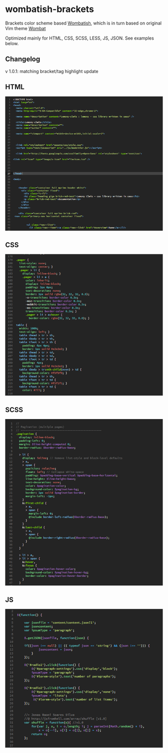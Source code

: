 wombatish-brackets
==================

Brackets color scheme based [Wombatish](https://github.com/vlad-saling/wombatish), which is in turn based on original Vim theme [Wombat](http://dengmao.wordpress.com/2007/01/22/vim-color-scheme-wombat/)


Optimized mainly for HTML, CSS, SCSS, LESS, JS, JSON. 
See examples below.


Changelog
---------

v 1.0.1: matching bracket/tag highlight update
 

## HTML
![html](https://raw.githubusercontent.com/vlad-saling/blobs/master/brackets/wombatish/brackets-html.png)

## CSS
![css](https://raw.githubusercontent.com/vlad-saling/blobs/master/brackets/wombatish/brackets-css.png)

## SCSS
![scss](https://raw.githubusercontent.com/vlad-saling/blobs/master/brackets/wombatish/brackets-scss.png)

## JS
![js](https://raw.githubusercontent.com/vlad-saling/blobs/master/brackets/wombatish/brackets-js.png)